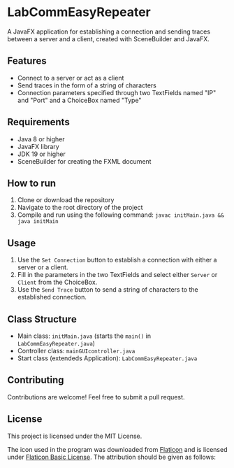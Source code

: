 # LabCommEasyRepeater

A JavaFX application for establishing a connection and sending traces between a server and a client, created with SceneBuilder and JavaFX.

## Features
- Connect to a server or act as a client
- Send traces in the form of a string of characters
- Connection parameters specified through two TextFields named "IP" and "Port" and a ChoiceBox named "Type"

## Requirements
- Java 8 or higher
- JavaFX library
- JDK 19 or higher
- SceneBuilder for creating the FXML document

## How to run
1. Clone or download the repository
2. Navigate to the root directory of the project
3. Compile and run using the following command:
```javac initMain.java && java initMain```


## Usage
1. Use the `Set Connection` button to establish a connection with either a server or a client.
2. Fill in the parameters in the two TextFields and select either `Server` or `Client` from the ChoiceBox.
3. Use the `Send Trace` button to send a string of characters to the established connection.

## Class Structure
- Main class: `initMain.java` (starts the `main()` in `LabCommEasyRepeater.java`)
- Controller class: `mainGUIcontroller.java`
- Start class (extendeds Application): `LabCommEasyRepeater.java`

## Contributing
Contributions are welcome! Feel free to submit a pull request.

## License
This project is licensed under the MIT License. 

The icon used in the program was downloaded from [Flaticon](https://www.flaticon.com) and is licensed under [Flaticon Basic License](https://file000.flaticon.com/downloads/license/license.pdf). The attribution should be given as follows:


